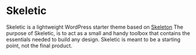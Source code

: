 # Skeletic

Skeletic is a lightweight WordPress starter theme based on <a href="http://getskeleton.com">Skeleton</a> The purpose of Skeletic, is to act as a small and handy toolbox that contains the essentials needed to build any design. Skeletic is meant to be a starting point, not the final product.
